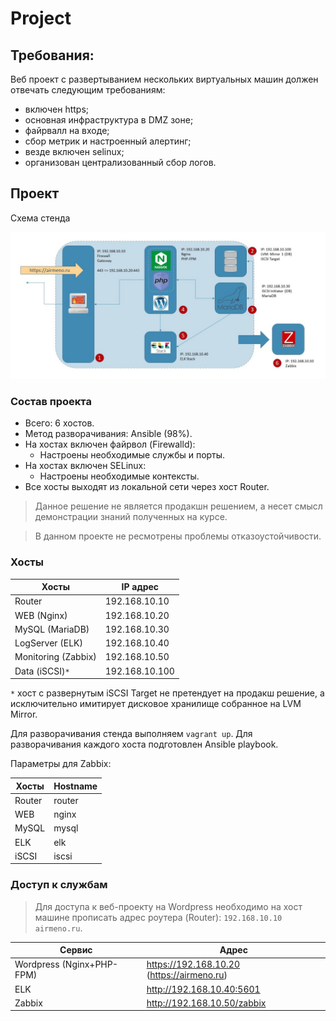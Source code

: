 # Project


## Требования:

Веб проект с развертыванием нескольких виртуальных машин должен отвечать следующим требованиям:
* включен https;
* основная инфраструктура в DMZ зоне;
* файрвалл на входе;
* сбор метрик и настроенный алертинг;
* везде включен selinux;
* организован централизованный сбор логов.


## Проект

Схема стенда

![Image 1](docs/stand.jpg)


### Состав проекта

- Всего: 6 хостов. 
- Метод разворачивания: Ansible (98%).
- На хостах включен файрвол (Firewalld):
	- Настроены необходимые службы и порты.
- На хостах включен SELinux:
	- Настроены необходимые контексты.
- Все хосты выходят из локальной сети через хост Router.


> Данное решение не является продакшн решением, а несет смысл демонстрации знаний полученных на курсе. 

> В данном проекте не ресмотрены проблемы отказоустойчивости.

### Хосты

Хосты | IP адрес
------| ---------
Router | 192.168.10.10
WEB (Nginx) | 192.168.10.20
MySQL (MariaDB) | 192.168.10.30
LogServer (ELK) | 192.168.10.40
Monitoring (Zabbix) | 192.168.10.50
Data (iSCSI)`*` | 192.168.10.100

`*` хост с развернутым iSCSI Target не претендует на продакш решение, а исключительно имитирует дисковое хранилище собранное на LVM Mirror. 


Для разворачивания стенда выполняем `vagrant up`. Для разворачивания каждого хоста подготовлен Ansible playbook. 


Параметры для Zabbix:

Хосты | Hostname
------| ---------
Router | router
WEB | nginx
MySQL | mysql
ELK | elk
iSCSI | iscsi

### Доступ к службам

> Для доступа к веб-проекту на Wordpress необходимо на хост машине прописать адрес роутера (Router): `192.168.10.10 airmeno.ru`.

Сервис | Адрес
------| ---------
Wordpress (Nginx+PHP-FPM) | https://192.168.10.20 (https://airmeno.ru)
ELK | http://192.168.10.40:5601
Zabbix | http://192.168.10.50/zabbix
